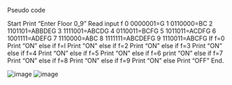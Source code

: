 Pseudo code


 Start
 Print “Enter Floor 0_9”
 Read input f
 0 0000001=G
 1 0110000=BC
 2 1101101=ABBDEG
 3 1111001=ABCDG
 4 0110011=BCFG
 5 1011011=ACDFG
 6 1001111=ADEFG
 7 1110000=ABC
 8 1111111=ABCDEFG
 9 1110011=ABCFG
 If f=0
 Print “ON”
 else if f=l
 Print "ON"
 else if f=2
 Print “ON”
 else if f=3
 Print “ON”
 else if f=4 
 Print “ON”
 else if f=5 
 Print “ON”
 else if f=6
 print “ON” 
 else if f=7
 Print “ON”
 else if f=8
 Print “ON”
 else if f=9
 Print “ON”
 else 
 Print “OFF”
 End.

![image](https://user-images.githubusercontent.com/118686647/210242978-b806a496-dbd2-4e71-9ee9-753e34f99242.png)
![image](https://user-images.githubusercontent.com/118686647/210243003-bf6cdd93-e63e-4222-a2ea-65de1e64e4ef.png)


